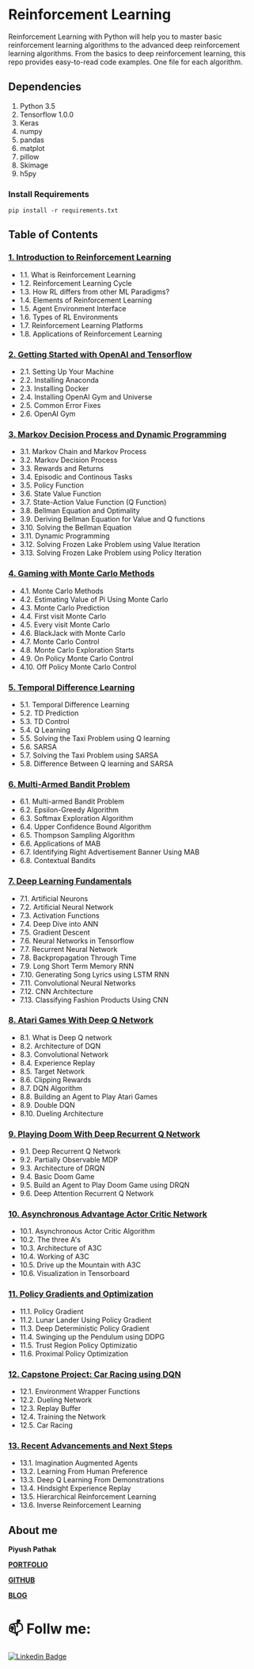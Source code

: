 # Reinforcement Learning
[//]: # (Image References)

[image1]: https://user-images.githubusercontent.com/10624937/42135602-b0335606-7d12-11e8-8689-dd1cf9fa11a9.gif "Trained Agents"
[image2]: https://user-images.githubusercontent.com/10624937/42386929-76f671f0-8106-11e8-9376-f17da2ae852e.png "Kernel"

Reinforcement Learning with Python will help you to master basic reinforcement learning algorithms to the advanced deep reinforcement learning algorithms. 
From the basics to deep reinforcement learning, this repo provides easy-to-read code examples. One file for each algorithm.

## Dependencies
1. Python 3.5
2. Tensorflow 1.0.0
3. Keras
4. numpy
5. pandas
6. matplot
7. pillow
8. Skimage
9. h5py

### Install Requirements
```
pip install -r requirements.txt
```

## Table of Contents

### [1. Introduction to Reinforcement Learning](https://github.com/piyushpathak03/Reinforcement-Learning/tree/master/Complete%20guide%20to%20Reinforcement%20Learning/01.%20Introduction%20to%20Reinforcement%20Learning)

* 1.1. What is Reinforcement Learning
* 1.2. Reinforcement Learning Cycle
* 1.3. How RL differs from other ML Paradigms?
* 1.4. Elements of Reinforcement Learning
* 1.5. Agent Environment Interface
* 1.6. Types of RL Environments
* 1.7. Reinforcement Learning Platforms
* 1.8. Applications of Reinforcement Learning



### [2. Getting Started with OpenAI and Tensorflow](https://github.com/piyushpathak03/Reinforcement-Learning/tree/master/Complete%20guide%20to%20Reinforcement%20Learning/02.%20Getting%20Started%20with%20OpenAI%20and%20Tensorflow)

* 2.1. Setting Up Your Machine 
* 2.2. Installing Anaconda
* 2.3. Installing Docker
* 2.4. Installing OpenAI Gym and Universe 
* 2.5. Common Error Fixes
* 2.6. OpenAI Gym 


### [3. Markov Decision Process and Dynamic Programming](https://github.com/piyushpathak03/Reinforcement-Learning/tree/master/Complete%20guide%20to%20Reinforcement%20Learning/03.%20Markov%20Decision%20Process%20and%20Dynamic%20Programming)


* 3.1. Markov Chain and Markov Process 
* 3.2. Markov Decision Process 
* 3.3. Rewards and Returns 
* 3.4. Episodic and Continous Tasks
* 3.5. Policy Function 
* 3.6. State Value Function
* 3.7. State-Action Value Function (Q Function) 
* 3.8. Bellman Equation and Optimality 
* 3.9. Deriving Bellman Equation for Value and Q functions
* 3.10. Solving the Bellman Equation 
* 3.11. Dynamic Programming 
* 3.12. Solving Frozen Lake Problem using Value Iteration
* 3.13. Solving Frozen Lake Problem using Policy Iteration


### [4. Gaming with Monte Carlo Methods](https://github.com/piyushpathak03/Reinforcement-Learning/tree/master/Complete%20guide%20to%20Reinforcement%20Learning/04.%20Gaming%20with%20Monte%20Carlo%20Methods)

* 4.1. Monte Carlo Methods
* 4.2. Estimating Value of Pi Using Monte Carlo
* 4.3. Monte Carlo Prediction
* 4.4. First visit Monte Carlo
* 4.5. Every visit Monte Carlo
* 4.6. BlackJack with Monte Carlo
* 4.7. Monte Carlo Control
* 4.8. Monte Carlo Exploration Starts
* 4.9. On Policy Monte Carlo Control
* 4.10. Off Policy Monte Carlo Control


### [5. Temporal Difference Learning](https://github.com/piyushpathak03/Reinforcement-Learning/tree/master/Complete%20guide%20to%20Reinforcement%20Learning/05.%20Temporal%20Difference%20Learning)


* 5.1. Temporal Difference Learning
* 5.2. TD Prediction
* 5.3. TD Control
* 5.4. Q Learning
* 5.5. Solving the Taxi Problem using Q learning
* 5.6. SARSA
* 5.7. Solving the Taxi Problem using SARSA
* 5.8. Difference Between Q learning and SARSA


### [6. Multi-Armed Bandit Problem](https://github.com/piyushpathak03/Reinforcement-Learning/tree/master/Complete%20guide%20to%20Reinforcement%20Learning/06.%20Multi-Armed%20Bandit%20Problem)


* 6.1. Multi-armed Bandit Problem
* 6.2. Epsilon-Greedy Algorithm
* 6.3. Softmax Exploration Algorithm
* 6.4. Upper Confidence Bound Algorithm
* 6.5. Thompson Sampling Algorithm
* 6.6. Applications of MAB
* 6.7. Identifying Right Advertisement Banner Using MAB
* 6.8. Contextual Bandits


### [7. Deep Learning Fundamentals](https://github.com/piyushpathak03/Reinforcement-Learning/tree/master/Complete%20guide%20to%20Reinforcement%20Learning/07.%20Deep%20Learning%20Fundamentals)

* 7.1. Artificial Neurons
* 7.2. Artificial Neural Network
* 7.3. Activation Functions
* 7.4. Deep Dive into ANN
* 7.5. Gradient Descent
* 7.6. Neural Networks in Tensorflow
* 7.7. Recurrent Neural Network
* 7.8. Backpropagation Through Time
* 7.9. Long Short Term Memory RNN
* 7.10. Generating Song Lyrics using LSTM RNN
* 7.11. Convolutional Neural Networks
* 7.12. CNN Architecture
* 7.13. Classifying Fashion Products Using CNN
 

### [8. Atari Games With Deep Q Network](https://github.com/piyushpathak03/Reinforcement-Learning/tree/master/Complete%20guide%20to%20Reinforcement%20Learning/08.%20Atari%20Games%20with%20DQN)

* 8.1. What is Deep Q network
* 8.2. Architecture of DQN
* 8.3. Convolutional Network
* 8.4. Experience Replay
* 8.5. Target Network
* 8.6. Clipping Rewards
* 8.7. DQN Algorithm
* 8.8. Building an Agent to Play Atari Games
* 8.9. Double DQN
* 8.10. Dueling Architecture


### [9. Playing Doom With Deep Recurrent Q Network ](https://github.com/piyushpathak03/Reinforcement-Learning/tree/master/Complete%20guide%20to%20Reinforcement%20Learning/09.%20Playing%20Doom%20Game%20using%20DRQN)

* 9.1. Deep Recurrent Q Network
* 9.2. Partially Observable MDP
* 9.3. Architecture of DRQN
* 9.4. Basic Doom Game
* 9.5. Build an Agent to Play Doom Game using DRQN
* 9.6. Deep Attention Recurrent Q Network


### [10. Asynchronous Advantage Actor Critic Network ](https://github.com/piyushpathak03/Reinforcement-Learning/tree/master/Complete%20guide%20to%20Reinforcement%20Learning/10.%20Aysnchronous%20Advantage%20Actor%20Critic%20Network)

* 10.1. Asynchronous Actor Critic Algorithm
* 10.2. The three A's
* 10.3. Architecture of A3C
* 10.4. Working of A3C
* 10.5. Drive up the Mountain with A3C
* 10.6. Visualization in Tensorboard



### [11. Policy Gradients and Optimization](https://github.com/piyushpathak03/Reinforcement-Learning/tree/master/Complete%20guide%20to%20Reinforcement%20Learning/11.%20Policy%20Gradients%20and%20Optimization)

* 11.1. Policy Gradient
* 11.2. Lunar Lander Using Policy Gradient
* 11.3. Deep Deterministic Policy Gradient 
* 11.4. Swinging up the Pendulum using DDPG
* 11.5. Trust Region Policy Optimizatio
* 11.6. Proximal Policy Optimization
 
### [12. Capstone Project: Car Racing using DQN](https://github.com/piyushpathak03/Reinforcement-Learning/tree/master/Complete%20guide%20to%20Reinforcement%20Learning/12.%20Capstone%20Project_%20Car%20Racing%20using%20DQN)

* 12.1. Environment Wrapper Functions
* 12.2. Dueling Network
* 12.3. Replay Buffer
* 12.4. Training the Network
* 12.5. Car Racing


### [13. Recent Advancements and Next Steps](https://github.com/piyushpathak03/Reinforcement-Learning/tree/master/Complete%20guide%20to%20Reinforcement%20Learning/13.%20Recent%20Advancements%20and%20Next%20Steps)

* 13.1. Imagination Augmented Agents
* 13.2. Learning From Human Preference
* 13.3. Deep Q Learning From Demonstrations
* 13.4. Hindsight Experience Replay
* 13.5. Hierarchical Reinforcement Learning
* 13.6. Inverse Reinforcement Learning

## About me

**Piyush Pathak**

[**PORTFOLIO**](https://anirudhrapathak3.wixsite.com/piyush)

[**GITHUB**](https://github.com/piyushpathak03)

[**BLOG**](https://medium.com/@piyushpathak03)


# 📫 Follw me: 

[![Linkedin Badge](https://img.shields.io/badge/-PiyushPathak-blue?style=flat-square&logo=Linkedin&logoColor=white&link=https://www.linkedin.com/in/piyushpathak03/)](https://www.linkedin.com/in/piyushpathak03/)
